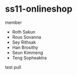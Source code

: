 # ss11-onlineshop
member
- Roth Sakun
- Rous Sovanna
- Sey Rithsak
- Han Brosithy
- Seun Kimmeng
- Teng Sopheaktra

test pull